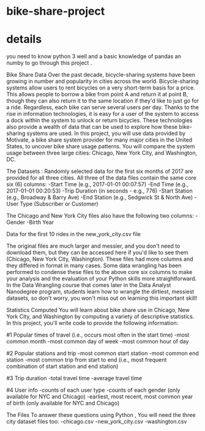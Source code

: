 # bike-share-project

# details
you need to know python 3 well and a basic knowledge of pandas an numby to go through this project .

Bike Share Data
Over the past decade, bicycle-sharing systems have been growing in number and popularity in cities across the world. Bicycle-sharing systems allow users to rent bicycles on a very short-term basis for a price. This allows people to borrow a bike from point A and return it at point B, though they can also return it to the same location if they'd like to just go for a ride. Regardless, each bike can serve several users per day. Thanks to the rise in information technologies, it is easy for a user of the system to access a dock within the system to unlock or return bicycles. These technologies also provide a wealth of data that can be used to explore how these bike-sharing systems are used. In this project, you will use data provided by Motivate, a bike share system provider for many major cities in the United States, to uncover bike share usage patterns. You will compare the system usage between three large cities: Chicago, New York City, and Washington, DC.

The Datasets :
Randomly selected data for the first six months of 2017 are provided for all three cities. All three of the data files contain the same core six (6) columns: -Start Time (e.g., 2017-01-01 00:07:57) -End Time (e.g., 2017-01-01 00:20:53) -Trip Duration (in seconds - e.g., 776) -Start Station (e.g., Broadway & Barry Ave) -End Station (e.g., Sedgwick St & North Ave) -User Type (Subscriber or Customer)

The Chicago and New York City files also have the following two columns: -Gender -Birth Year

Data for the first 10 rides in the new_york_city.csv file

The original files are much larger and messier, and you don't need to download them, but they can be accessed here if you'd like to see them (Chicago, New York City, Washington). These files had more columns and they differed in format in many cases. Some data wrangling has been performed to condense these files to the above core six columns to make your analysis and the evaluation of your Python skills more straightforward. In the Data Wrangling course that comes later in the Data Analyst Nanodegree program, students learn how to wrangle the dirtiest, messiest datasets, so don't worry, you won't miss out on learning this important skill!

Statistics Computed
You will learn about bike share use in Chicago, New York City, and Washington by computing a variety of descriptive statistics. In this project, you'll write code to provide the following information:

#1 Popular times of travel (i.e., occurs most often in the start time) -most common month -most common day of week -most common hour of day

#2 Popular stations and trip -most common start station -most common end station -most common trip from start to end (i.e., most frequent combination of start station and end station)

#3 Trip duration -total travel time -average travel time

#4 User info -counts of each user type -counts of each gender (only available for NYC and Chicago) -earliest, most recent, most common year of birth (only available for NYC and Chicago)

The Files
To answer these questions using Python , You will need the three city dataset files too: -chicago.csv -new_york_city.csv -washington.csv 
